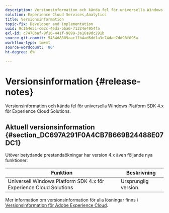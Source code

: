 ```yaml
---
description: Versionsinformation och kända fel för universella Windows Platform SDK 4.x för Experience Cloud Solutions.
solution: Experience Cloud Services,Analytics
title: Versionsinformation
topic-fix: Developer and implementation
uuid: 9c164e5c-ce2c-4eda-bba6-71324e4954fa
exl-id: c7478baf-9f16-441f-9899-3a16a9dc291b
source-git-commit: 5434d8809aac11b4ad6dd1a3c74dae7dd98f095a
workflow-type: tm+mt
source-wordcount: '86'
ht-degree: 6%

---
```


# Versionsinformation {#release-notes}

Versionsinformation och kända fel för universella Windows Platform SDK 4.x för Experience Cloud Solutions.

## Aktuell versionsinformation {#section_DC697A291F0A4CB7B669B24488E07DC1}

Utöver betydande prestandaökningar har version 4.x även följande nya funktioner:

| Funktion | Beskrivning |
|--- |--- |
| Universell Windows Platform SDK 4.x för Experience Cloud Solutions | Ursprunglig version. |

Mer information om versionsinformation för alla lösningar finns i [Versionsinformation för Adobe Experience Cloud](https://experienceleague.adobe.com/docs/release-notes/experience-cloud/current.html).
